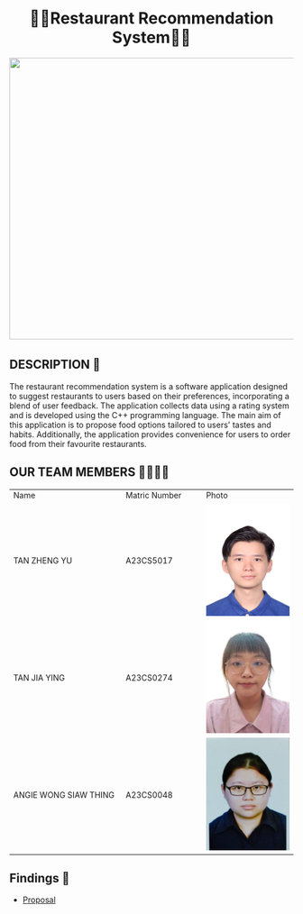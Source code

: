 <h1 align="center"> 🥘🍝Restaurant Recommendation System🍝🥘 </h1>
<image src = "Image/Restaurant.png" width="2000" height="500">
  
## DESCRIPTION 🐧
The restaurant recommendation system is a software application designed to suggest restaurants to users based on their preferences, incorporating a blend of user feedback. The application collects data using a rating system and is developed using the C++ programming language.
The main aim of this application is to propose food options tailored to users' tastes and habits. Additionally, the application provides convenience for users to order food from their favourite restaurants.

## OUR TEAM MEMBERS 🧑‍🦲🧔🤵
<table> 
  <tr> 
    <td width="250px">Name</td> 
    <td width="150px">Matric Number</td> 
    <td width="200px">Photo</td> 
  </tr> 
  <tr> 
    <td>TAN ZHENG YU</td> 
    <td>A23CS5017</td> 
    <td><img src="Image/TANZHENGYU.jpg" height="200" width="150"></td> 
  </tr> 
  <tr> 
    <td>TAN JIA YING</td> 
    <td>A23CS0274</td> 
    <td><img src= "Image/TANJIAYING.jpg" height="200" width="150"></td> 
  </tr> 
  <tr> 
    <td>ANGIE WONG SIAW THING</td> 
    <td>A23CS0048</td> 
    <td><img src= "Image/ANGIE.jpg" height="200" width="150"></td> 
  </tr> 
</table> 

## Findings :mag_right:
<ul>
  <li><a href="https://github.com/jjn7702/SECJ1023-PT2/tree/main/Submission/sec08_23242/Potential_Insurance/Proposal"> Proposal </a></li>
</ul>

